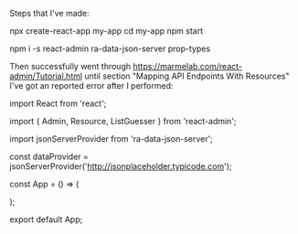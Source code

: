 Steps that I've made:

npx create-react-app my-app
cd my-app
npm start

npm i -s react-admin ra-data-json-server prop-types

Then successfully went through https://marmelab.com/react-admin/Tutorial.html until section "Mapping API Endpoints With Resources"
I've got an reported error after I performed:

import React from 'react';

import { Admin, Resource, ListGuesser } from 'react-admin';

import jsonServerProvider from 'ra-data-json-server';

const dataProvider = jsonServerProvider('http://jsonplaceholder.typicode.com');

const App = () => (

<Admin dataProvider={dataProvider}>

<Resource name="users" list={ListGuesser} />

</Admin>

);

export default App;
